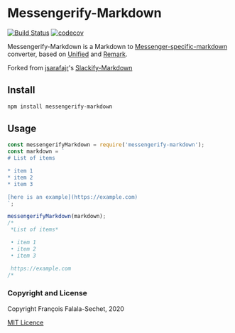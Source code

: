 # Messengerify-Markdown

[![Build Status](https://travis-ci.org/frsechet/messengerify-markdown.svg?branch=master)](https://travis-ci.org/frsechet/messengerify-markdown)
[![codecov](https://codecov.io/gh/frsechet/messengerify-markdown/branch/master/graph/badge.svg)](https://codecov.io/gh/frsechet/messengerify-markdown)

Messengerify-Markdown is a Markdown to [Messenger-specific-markdown](https://www.facebook.com/help/147348452522644) converter, based on [Unified](https://github.com/unifiedjs/unified) and [Remark](https://github.com/remarkjs/remark/).

Forked from [jsarafajr](https://github.com/jsarafajr)'s [Slackify-Markdown](https://github.com/jsarafajr/slackify-markdown)

## Install

```bash
npm install messengerify-markdown
```

## Usage

```js
const messengerifyMarkdown = require('messengerify-markdown');
const markdown = `
# List of items

* item 1
* item 2
* item 3

[here is an example](https://example.com)
`;

messengerifyMarkdown(markdown);
/*
 *List of items*

 • item 1
 • item 2
 • item 3

 https://example.com
/*
```

### Copyright and License

Copyright François Falala-Sechet, 2020

[MIT Licence](LICENSE)
